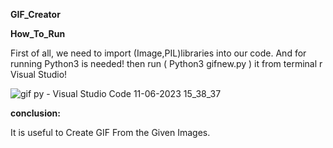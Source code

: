   **GIF_Creator**



**How_To_Run**  

First of all, we need to import (Image,PIL)libraries into our code. And for running Python3 is needed! then run ( Python3 gifnew.py ) it from terminal r Visual Studio!

![gif py - Visual Studio Code 11-06-2023 15_38_37](https://github.com/Kalivarapubindusree/Amazing-Python-Scripts/assets/114821855/c74f4a42-dc49-4d68-9243-70db90ef4493)




**conclusion:** 

It is useful to Create GIF From the Given Images.
